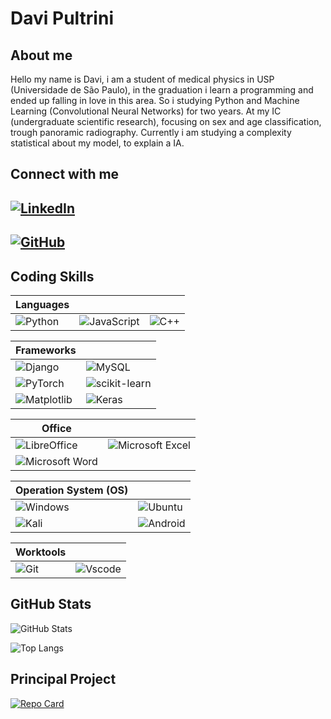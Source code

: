 # Davi Pultrini
## About me 
Hello my name is Davi, i am a student of medical physics in USP (Universidade de São Paulo), in the graduation i learn a programming and ended up falling in love in this area. So i studying Python and Machine Learning (Convolutional Neural Networks) for two years. At my IC (undergraduate scientific research), focusing on sex and age classification, trough panoramic radiography. Currently i am studying a complexity statistical about my model, to explain a IA.
## Connect with me
[![LinkedIn](https://img.shields.io/badge/LinkedIn-0077B5?style=for-the-badge&logo=linkedin&logoColor=white)](www.linkedin.com/in/davi-rodrigues-pultrini-50496b2ba)
-
[![GitHub](https://img.shields.io/badge/GitHub-100000?style=for-the-badge&logo=github&logoColor=white)](https://github.com/pultrini)
-




## Coding Skills
| Languages |||
|-----------|--|--|
| ![Python](https://img.shields.io/badge/python-3670A0?style=for-the-badge&logo=python&logoColor=ffdd54) | ![JavaScript](https://img.shields.io/badge/javascript-blue?logo=javascript) | ![C++](https://img.shields.io/badge/C++-blue.svg?style=flat&logo=c++) |



|Frameworks||
| ------------- | ------------- |
![Django](https://img.shields.io/badge/django-%23092E20.svg?style=for-the-badge&logo=django&logoColor=white)  |  ![MySQL](https://img.shields.io/badge/MySQL-00000F?style=for-the-badge&logo=mysql&logoColor=white) |
| ![PyTorch](https://img.shields.io/badge/PyTorch-%23EE4C2C.svg?style=for-the-badge&logo=PyTorch&logoColor=white)| 	![scikit-learn](https://img.shields.io/badge/scikit--learn-%23F7931E.svg?style=for-the-badge&logo=scikit-learn&logoColor=white)|
|![Matplotlib](https://img.shields.io/badge/Matplotlib-%23ffffff.svg?style=for-the-badge&logo=Matplotlib&logoColor=black)| ![Keras](https://img.shields.io/badge/Keras-%23D00000.svg?style=for-the-badge&logo=Keras&logoColor=white)|

|Office||
|------|------|
|![LibreOffice](https://img.shields.io/badge/LibreOffice-%2318A303?style=for-the-badge&logo=LibreOffice&logoColor=white)| 	![Microsoft Excel](https://img.shields.io/badge/Microsoft_Excel-217346?style=for-the-badge&logo=microsoft-excel&logoColor=white)|
![Microsoft Word](https://img.shields.io/badge/Microsoft_Word-2B579A?style=for-the-badge&logo=microsoft-word&logoColor=white)|

|Operation System (OS) ||
|----|-|
|![Windows](https://img.shields.io/badge/Windows-000?style=for-the-badge&logo=windows&logoColor=2CA5E0)|![Ubuntu](https://img.shields.io/badge/Ubuntu-35495E?style=for-the-badge&logo=ubuntu&logoColor=2CA5E0)|
![Kali](https://img.shields.io/badge/Kali-268BEE?style=for-the-badge&logo=kalilinux&logoColor=white)|![Android](https://img.shields.io/badge/Android-3DDC84?style=for-the-badge&logo=android&logoColor=white)|

|Worktools||
|----|-----|
|![Git](https://img.shields.io/badge/GIT-E44C30?style=for-the-badge&logo=git&logoColor=white)| ![Vscode](https://img.shields.io/badge/Vscode-007ACC?style=for-the-badge&logo=visual-studio-code&logoColor=white)|



## GitHub Stats

![GitHub Stats](https://github-readme-stats.vercel.app/api?username=pultrini&theme=transparent&bg_color=000&border_color=939&show_icons=true&icon_color=30A3DC&title_color=E94D5F&text_color=FFF&hide_title=True)

![Top Langs](https://github-readme-stats-git-masterrstaa-rickstaa.vercel.app/api/top-langs/?username=pultrini&bg_color=000&border_color=939C&title_color=E94D5F&text_color=FFF)


## Principal Project
[![Repo Card](https://github-readme-stats.vercel.app/api/pin/?username=pultrini&repo=Codes-IC&bg_color=000&border_color=30A3DC&show_icons=true&icon_color=30A3DC&title_color=E94D5F&text_color=FFF)](https://github.com/pultrini/Codes-IC)
